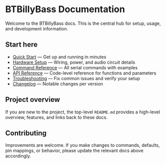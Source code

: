 # BTBillyBass Documentation

Welcome to the BTBillyBass docs. This is the central hub for setup, usage, and development information.

## Start here
- [Quick Start](./QUICK_START.md) — Get up and running in minutes
- [Hardware Setup](./HARDWARE_SETUP.md) — Wiring, power, and audio circuit details
- [Command Reference](./COMMANDS.md) — All serial commands with examples
- [API Reference](./API.md) — Code-level reference for functions and parameters
- [Troubleshooting](./TROUBLESHOOTING.md) — Fix common issues and verify your setup
- [Changelog](./CHANGELOG.md) — Notable changes per version

## Project overview
If you are new to the project, the top-level `README.md` provides a high-level overview, features, and links back to these docs.

## Contributing
Improvements are welcome. If you make changes to commands, defaults, pin mappings, or behavior, please update the relevant docs above accordingly.
